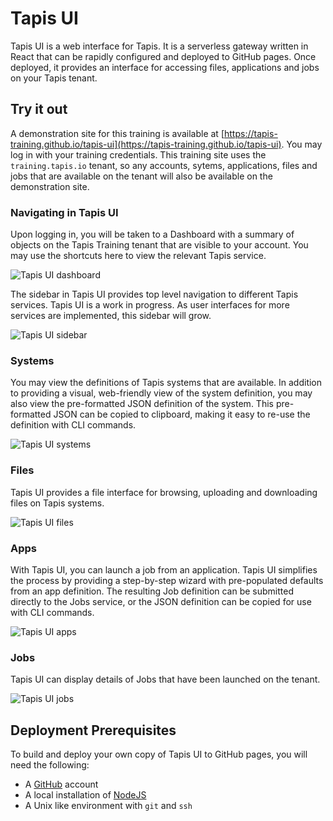 # Tapis UI

Tapis UI is a web interface for Tapis. It is a serverless gateway written in React that can be rapidly configured and deployed to GitHub pages. Once deployed, it provides an interface for accessing files, applications and jobs on your Tapis tenant.

## Try it out

A demonstration site for this training is available at [https://tapis-training.github.io/tapis-ui](https://tapis-training.github.io/tapis-ui). You may log in with your training credentials. This training site uses the `training.tapis.io` tenant, so any accounts, sytems, applications, files and jobs that are available on the tenant will also be available on the demonstration site.

### Navigating in Tapis UI

Upon logging in, you will be taken to a Dashboard with a summary of objects on the Tapis Training tenant that are visible to your account. You may use the shortcuts here to view the relevant Tapis service.

<img src="../images/intro.png" class="img-responsive" alt="Tapis UI dashboard"> 

The sidebar in Tapis UI provides top level navigation to different Tapis services. Tapis UI is a work in progress. As user interfaces for more services are implemented, this sidebar will grow.

<img src="../images/sidebar.png" class="img-responsive" alt="Tapis UI sidebar"> 

### Systems

You may view the definitions of Tapis systems that are available. In addition to providing a visual, web-friendly view of the system definition, you may also view the pre-formatted JSON definition of the system. This pre-formatted JSON can be copied to clipboard, making it easy to re-use the definition with CLI commands.

<img src="../images/systems.png" class="img-responsive" alt="Tapis UI systems"> 

### Files

Tapis UI provides a file interface for browsing, uploading and downloading files on Tapis systems. 

<img src="../images/files.png" class="img-responsive" alt="Tapis UI files">

### Apps

With Tapis UI, you can launch a job from an application. Tapis UI simplifies the process by providing a step-by-step wizard with pre-populated defaults from an app definition. The resulting Job definition can be submitted directly to the Jobs service, or the JSON definition can be copied for use with CLI commands.

<img src="../images/files.png" class="img-responsive" alt="Tapis UI apps">

### Jobs

Tapis UI can display details of Jobs that have been launched on the tenant.

<img src="../images/jobs.png" class="img-responsive" alt="Tapis UI jobs">

## Deployment Prerequisites 

To build and deploy your own copy of Tapis UI to GitHub pages, you will need the following:

- A [GitHub](https://github.com/) account
- A local installation of [NodeJS](https://nodejs.org/)
- A Unix like environment with `git` and `ssh`

